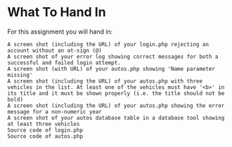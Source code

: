 # What To Hand In

For this assignment you will hand in:

    A screen shot (including the URL) of your login.php rejecting an account without an at-sign (@)
    A screen shot of your error log showing correct messages for both a successful and failed login attempt.
    A screen shot (with URL) of your autos.php showing 'Name parameter missing'
    A screen shot (including the URL) of your autos.php with three vehicles in the list. At least one of the vehicles must have '<b>' in its title and it must be shown properly (i.e. the title should not be bold)
    A screen shot (including the URL) of your autos.php showing the error message for a non-numeric year
    A screen shot of your autos database table in a database tool showing at least three vehicles
    Source code of login.php
    Source code of autos.php

